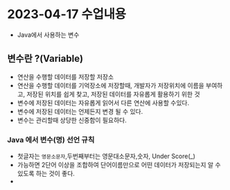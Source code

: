 # 2023-04-17 수업내용

- Java에서 사용하는 변수


## 변수란 ?(Variable)
- 연산을 수행할 데이터를 저장할 저장소
- 연산을 수행할 데이터를 기억장소에 저장할때, 개발자가 저장위치에 이름을 부여하고, 저장된 위치를 쉽게 찾고, 저장된 데이터를 자유롭게 활용하기 위한 것
- 변수에 저장된 데이터는 자유롭게 읽어서 다른 연산에 사용할 수있다.
- 변수에 저장된 데이터는 언제든지 변경 될 수 있다.
- 변수는 관리할때 상당한 신중함이 필요하다.


### Java 에서 변수(명) 선언 규칙
- 첫글자는 `영문소문자`,두번째부터는 영문대소문자,숫자, Under Score(_)
- 가능하면 2단어 이상을 조합하여 단어이름만으로 어떤 데이터가 저장되는지 알 수있도록 하는 것이 좋다.
- 